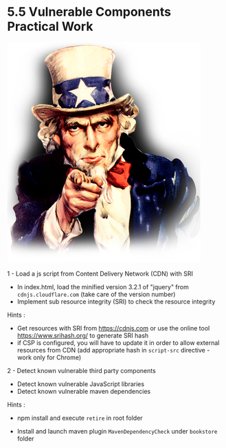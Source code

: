 # 5.5 Vulnerable Components Practical Work

![pw](../../assets/uncle-pw.png)

1 - Load a js script from Content Delivery Network (CDN) with SRI
-  In index.html, load the minified version 3.2.1 of "jquery" from `cdnjs.cloudflare.com` (take care of the version number)  
-  Implement sub resource integrity (SRI) to check the resource integrity 
   
Hints :
- Get resources with SRI from https://cdnjs.com or use the online tool https://www.srihash.org/ to generate SRI hash
- if CSP is configured, you will have to update it in order to allow external resources from CDN (add appropriate hash in `script-src` directive - work only for Chrome) 

2 - Detect known vulnerable third party components
- Detect known vulnerable JavaScript libraries
- Detect known vulnerable maven dependencies

Hints : 
- npm install and execute `retire` in root folder
      
- Install and launch maven plugin `MavenDependencyCheck` under `bookstore` folder 
